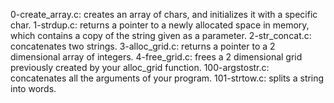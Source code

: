 0-create_array.c: creates an array of chars, and initializes it with a specific char.
1-strdup.c: returns a pointer to a newly allocated space in memory, which contains a copy of the string given as a parameter.
2-str_concat.c: concatenates two strings.
3-alloc_grid.c: returns a pointer to a 2 dimensional array of integers.
4-free_grid.c: frees a 2 dimensional grid previously created by your alloc_grid function.
100-argstostr.c: concatenates all the arguments of your program.
101-strtow.c: splits a string into words.
